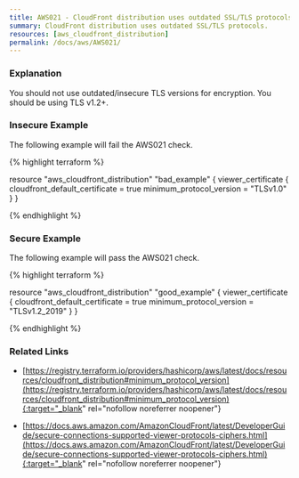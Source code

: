 ```yaml
---
title: AWS021 - CloudFront distribution uses outdated SSL/TLS protocols.
summary: CloudFront distribution uses outdated SSL/TLS protocols. 
resources: [aws_cloudfront_distribution] 
permalink: /docs/aws/AWS021/
---
```

### Explanation


You should not use outdated/insecure TLS versions for encryption. You should be using TLS v1.2+.



### Insecure Example

The following example will fail the AWS021 check.

{% highlight terraform %}

resource "aws_cloudfront_distribution" "bad_example" {
  viewer_certificate {
    cloudfront_default_certificate = true
	minimum_protocol_version = "TLSv1.0"
  }
}

{% endhighlight %}



### Secure Example

The following example will pass the AWS021 check.

{% highlight terraform %}

resource "aws_cloudfront_distribution" "good_example" {
  viewer_certificate {
    cloudfront_default_certificate = true
	minimum_protocol_version = "TLSv1.2_2019"
  }
}

{% endhighlight %}



### Related Links


- [https://registry.terraform.io/providers/hashicorp/aws/latest/docs/resources/cloudfront_distribution#minimum_protocol_version](https://registry.terraform.io/providers/hashicorp/aws/latest/docs/resources/cloudfront_distribution#minimum_protocol_version){:target="_blank" rel="nofollow noreferrer noopener"}

- [https://docs.aws.amazon.com/AmazonCloudFront/latest/DeveloperGuide/secure-connections-supported-viewer-protocols-ciphers.html](https://docs.aws.amazon.com/AmazonCloudFront/latest/DeveloperGuide/secure-connections-supported-viewer-protocols-ciphers.html){:target="_blank" rel="nofollow noreferrer noopener"}


